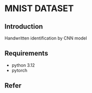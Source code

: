 # MNIST DATASET
## Introduction
Handwritten identification by CNN model
## Requirements
- python 3.12
- pytorch
## Refer
